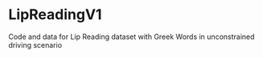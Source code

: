 # LipReadingV1
Code and data for Lip Reading dataset with Greek Words in unconstrained driving scenario
